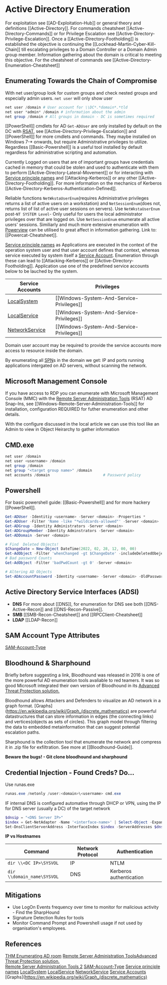 # Active Directory Enumeration

For exploitation see [[AD-Exploitation-Hub]] or general theory and definitions [[Active-Directory]]. For commands cheatsheet [[Active-Directory-Commands]] or for Privilege Escalation see [[Active-Directory-Privilege-Escalation]]. Once a [[Active-Directory-Footholding]] is established the objective is continuing the [[Lockhead-Martin-Cyber-Kill-Chain]] till escalating privileges to a Domain Controller or a Domain Admin group member. Information gathering about the domain is critical to meeting this objective. For the cheatsheet of commands see [[Active-Directory-Enumeration-Cheatsheet]]

## Enumerating Towards the Chain of Compromise
With net user/group look for custom groups and check nested groups and especially admin users. `net user` will only show user
```powershell
net user /domain # User account for \\DC*.*domain*.*tld
net user *admin* /domain # information about the admin
net group /domain # All groups in domain - DC is sometimes required
```

[[PowerShell]] cmdlets for AD `Get-ADUser` are only installed by default on the DC with [RSAT](https://docs.microsoft.com/en-us/previous-versions/technet-magazine/gg413289(v=msdn.10)?redirectedfrom=MSDN), see [[Active-Directory-Privilege-Escalation]] and [[PowerShell]] for more cmdlets and commands. They maybe installed on Windows 7-\* onwards, but require Administrative privileges to utilize. Regardless [[Basic-Powershell]] is a useful tool installed by default regardless for administrative scripting and automation. 

Currently Logged on users that are of important groups have credentials cached in memory that could be stolen and used to authenticate with them to perform [[Active-Directory-Lateral-Movement]] or for interacting with [Service principle names](https://docs.microsoft.com/en-us/windows/win32/ad/service-principal-names?redirectedfrom=MSDN) and [[Attacking-Kerberos]] or any other [[Active-Directory-Footholding]]. For more information on the mechanics of Kerberos  [[Active-Directory-Kerberos-Authentication-Defined]].

Reliable functions  `NetWkstaUserEnum`(requires Administrative privileges returns a list of active users on a workstation) and `NetSessionEnum`(does not, returns list of list of active user sessions on servers). Use `NetWkstaUserEnum` post-`NT SYSTEM Level`- Only useful for users the local administrator privileges over that are logged on. Use `NetSessionEnum` enumerate all active users' sessions. Similiarly and much more extensive enumeration with [Powerview](https://github.com/PowerShellMafia/PowerSploit/blob/dev/Recon/PowerView.ps1) can be utilised to great affect in information gathering. Link to: [[Powercat-Cheatsheet]].

[Service principle names](https://docs.microsoft.com/en-us/windows/win32/ad/service-principal-names?redirectedfrom=MSDN) as Applications are executed in the context of the operation system user and that user account defines that context, whereas service executed by system itself a [Service Account](https://docs.microsoft.com/en-us/windows/win32/services/service-user-accounts?redirectedfrom=MSDN).  Enumeration through these can lead to [[Attacking-Kerberos]] or [[Active-Directory-Footholding]]. Application use one of the predefined service accounts below to be lauched by the system.

Service Accounts | Privileges 
--- | ---
[LocalSystem](https://docs.microsoft.com/en-us/windows/win32/services/localsystem-account?redirectedfrom=MSDN) | [[Windows-System-And-Service-Privileges]] 
[LocalService](https://docs.microsoft.com/en-us/windows/win32/services/localservice-account?redirectedfrom=MSDN) | [[Windows-System-And-Service-Privileges]]
[NetworkService](https://docs.microsoft.com/en-us/windows/win32/services/networkservice-account?redirectedfrom=MSDN) | [[Windows-System-And-Service-Privileges]]

Domain user account may be required to provide the service accounts more access to resource inside the domain. 

By enumerating all [SPN](https://docs.microsoft.com/en-us/windows/win32/ad/service-principal-names?redirectedfrom=MSDN)s in the domain we get: IP and ports running applications intergated on AD servers, without scanning the network.

## Microsoft Management Console
If you have access to RDP you can enumerate with Microsoft Management Console (MMC) with the [Remote Server Administration Tools](https://docs.microsoft.com/en-us/powershell/module/activedirectory/?view=windowsserver2022-ps) (RSAT) AD Snap-Ins,  see [[Windows-Remote-Server-Administration-Tools]]
for installation, configuration REQUIRED for futher enumeration and other details.

With the configure discussed in the local article we can use this tool like an Admin to view in Object Heirarchy to gather information

## CMD.exe
```powershell
net user /domain
net user <username> /domain
net group /domain
net group "<target group name>" /domain
net accounts /domain                        # Password policy
```

## Powershell
For basic powershell guide: [[Basic-Powershell]] and for more hackery [[PowerShell]].

```powershell
Get-ADUser -Identitiy <username> -Server <domain> -Properties *
Get-ADUser -Filter 'Name -like "*wildcards-allowed"' -Server <domain> | Format-Table Name,SamAccountName -A
Get-ADGroup -Identity Administrators -Server <domain>
Get-ADGroupMember -Identity Adminstrators -Server <domain>
Get-ADDomain -Server <domain>

# Find  Deleted Objects!
$ChangeDate = New-Object DateTime(2022, 02, 28, 12, 00, 00)
Get-AdObject -Filter 'whenChanged -gt $ChangeDate' -includeDeletedObejects -Server <domain>
# Bad password Counts
Get-AdObject -Filter 'badPwdCount -gt 0' -Server <domain>

# Altering AD Objects
Set-ADAccountPassword -Identity <username> -Server <domain> -OldPassword (CovertTo-SecureString -AsPlainText "<old-password>" -Force) -NewPassword (CovertTo-SecureString -AsPlaintext "<new-paasword>" -Force)
```


## Active Directory Service Interfaces (ADSI)
- **DNS**
For more about [[DNS]], for enumeration for DNS see both 
[[DNS-Active-Recon]] and [[DNS-Recon-Passive]].
- **SMB**
[[SMB-Recon-Cheatsheet]] and [[RPCClient-Cheatsheet]]
- **LDAP**
[[LDAP-Recon]]

## SAM Account Type Attributes
[SAM-Account-Type](https://docs.microsoft.com/en-us/windows/win32/adschema/a-samaccounttype?redirectedfrom=MSDN)


## Bloodhound & Sharphound

Briefly before suggesting a link, Bloodhound was released in 2016 is one of the more powerful AD enumeration tools avaliable to red teamers. It was so good Microsoft integrated their own version of Bloodhound in its [Advanced Threat Protection solution.](https://www.microsoft.com/en-ph/dpa-trustcenter/privacy/advancedthreatprotection)

Bloodhound allows Attackers and Defenders to visualize an AD network in a graph format. [Graphs](https://en.wikipedia.org/wiki/Graph_(discrete_mathematics) are powerful datastructures that can store information in edges (the connecting links) and vertices(objects as sets of circles). This graph model through filtering the data to embedded metainformation that can suggest potential escalation paths.

Sharphound is the collection tool that enumerate the network and compress it in .zip file for exfiltration. See more at [[Bloodhound-Guide]].

**Beware the bugs! - Git clone bloodhound and sharphound**


## Credential Injection - Found Creds? Do...

Use runas.exe
```powershell
runas.exe /netonly /user:<domain>\<username> cmd.exe
```

IF internal DNS is configured automative through DHCP or VPN, using the IP for DNS server (usually a DC) of the target network
```powershell
$dnsip = "<DNS Server IP>"
$index = Get-NetAdapter -Name '<interface-name>' | Select-Object -ExpandProperty 'ifIndex'
Set-DnsClientServerAddress -InterfaceIndex $index -ServerAddresses $dnsip
```

**IP vs Hostnames**

Command  | Network Protocol | Authentication 
--- | --- | ---
`dir \\<DC IP>\SYSVOL` | IP | NTLM
`dir \\domain_name\SYSVOL` | DNS | Kerberos authentication


## Mitigations
- Use LogOn Events frequency over time to monitor for malicious activity - Find the SharpHound
- Signature Detection Rules for tools
- Monitor Command Prompt and Powershell usage if not used by organisation's employees. 


## References
[THM Enumerating AD room](https://tryhackme.com/room/adenumeration)
[Remote Server Administration Tools](https://docs.microsoft.com/en-us/powershell/module/activedirectory/?view=windowsserver2022-ps)[Advanced Threat Protection solution.](https://www.microsoft.com/en-ph/dpa-trustcenter/privacy/advancedthreatprotection)  
[Remote Server Administration Tools 2](https://docs.microsoft.com/en-us/previous-versions/technet-magazine/gg413289(v=msdn.10)?redirectedfrom=MSDN)
[SAM-Account-Type](https://docs.microsoft.com/en-us/windows/win32/adschema/a-samaccounttype?redirectedfrom=MSDN)
[Service principle names](https://docs.microsoft.com/en-us/windows/win32/ad/service-principal-names?redirectedfrom=MSDN)
[LocalSystem](https://docs.microsoft.com/en-us/windows/win32/services/localsystem-account?redirectedfrom=MSDN)
[LocalService](https://docs.microsoft.com/en-us/windows/win32/services/localservice-account?redirectedfrom=MSDN)
[NetworkService](https://docs.microsoft.com/en-us/windows/win32/services/networkservice-account?redirectedfrom=MSDN)
[Service Accounts](https://docs.microsoft.com/en-us/windows/win32/services/service-user-accounts?redirectedfrom=MSDN)
[Graphs](https://en.wikipedia.org/wiki/Graph_(discrete_mathematics)